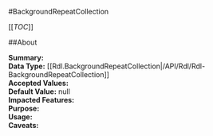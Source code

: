 #BackgroundRepeatCollection

[[_TOC_]]

##About

**Summary:**   
**Data Type:** [[Rdl.BackgroundRepeatCollection|/API/Rdl/Rdl-BackgroundRepeatCollection]]  
**Accepted Values:**   
**Default Value:** null  
**Impacted Features:**   
**Purpose:**   
**Usage:**   
**Caveats:**   

